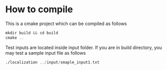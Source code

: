 # How to compile 

This is a cmake project which can be compiled as follows
```asm
mkdir build && cd build 
cmake ..
```
Test inputs are located inside input folder. If you are in build directory, you may test a sample input file as follows 
```asm
./localization ../input/smaple_input1.txt
``` 